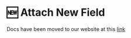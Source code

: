 # 🆕 Attach New Field

Docs have been moved to our website at this [link](https://tomatophp.com/en/open-source/filament-accounts)
